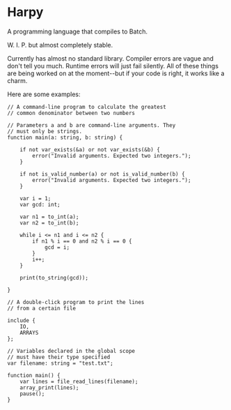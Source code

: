 # Harpy
A programming language that compiles to Batch. 

W. I. P. but almost completely stable.

Currently has almost no standard library. Compiler errors are vague and don't tell you much. Runtime errors will just fail silently. All of these things are being worked on at the moment--but if your code is right, it works like a charm.

Here are some examples: 
```
// A command-line program to calculate the greatest
// common denominator between two numbers

// Parameters a and b are command-line arguments. They
// must only be strings.
function main(a: string, b: string) {

    if not var_exists(&a) or not var_exists(&b) {
        error("Invalid arguments. Expected two integers.");
    }
    
    if not is_valid_number(a) or not is_valid_number(b) {
        error("Invalid arguments. Expected two integers.");
    }

    var i = 1;
    var gcd: int;
    
    var n1 = to_int(a);
    var n2 = to_int(b);
    
    while i <= n1 and i <= n2 {
        if n1 % i == 0 and n2 % i == 0 {
            gcd = i;
        }
        i++;
    }
    
    print(to_string(gcd));
    
}
```

```
// A double-click program to print the lines
// from a certain file

include {
    IO,
    ARRAYS
};

// Variables declared in the global scope
// must have their type specified
var filename: string = "test.txt";

function main() {
    var lines = file_read_lines(filename);
    array_print(lines);
    pause();
}
```
